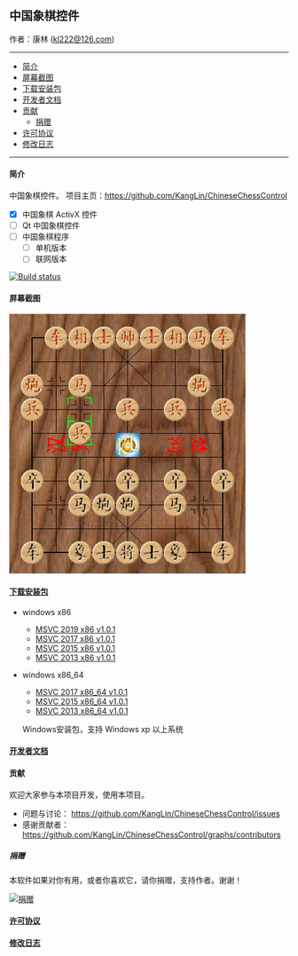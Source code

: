 ## 中国象棋控件

作者：康林 (kl222@126.com)

-------------------------

- [简介](#简介)
- [屏幕截图](#屏幕截图)
- [下载安装包](#下载安装包)
- [开发者文档](Documents/Developer.md)
- [贡献](#贡献)
  - [捐赠](#捐赠)
- [许可协议](License.md)
- [修改日志](ChangeLog.md)

-------------------------

#### 简介
中国象棋控件。
项目主页：https://github.com/KangLin/ChineseChessControl

- [x] 中国象棋 ActivX 控件
- [ ] Qt 中国象棋控件
- [ ] 中国象棋程序
  + [ ] 单机版本
  + [ ] 联网版本

[![Build status](https://ci.appveyor.com/api/projects/status/lxs0mxtdl238yrq4?svg=true)](https://ci.appveyor.com/project/KangLin/chinesechesscontrol)

#### 屏幕截图

![屏幕截图](Documents/Image/ShotScreen.png)

#### [下载安装包](https://github.com/KangLin/ChineseChessControl/releases/latest)

- windows x86
    - [MSVC 2019 x86 v1.0.1](https://github.com/KangLin/ChineseChessControl/releases/download/v1.0.1/ChineseChessControl-Setup-msvc1925-x86-v1.0.1.exe)
    - [MSVC 2017 x86 v1.0.1](https://github.com/KangLin/ChineseChessControl/releases/download/v1.0.1/ChineseChessControl-Setup-msvc1916-x86-v1.0.1.exe)
    - [MSVC 2015 x86 v1.0.1](https://github.com/KangLin/ChineseChessControl/releases/download/v1.0.1/ChineseChessControl-Setup-msvc1900-x86-v1.0.1.exe)
    - [MSVC 2013 x86 v1.0.1](https://github.com/KangLin/ChineseChessControl/releases/download/v1.0.1/ChineseChessControl-Setup-msvc1800-x86-v1.0.1.exe)

- windows x86_64
    - [MSVC 2017 x86_64 v1.0.1](https://github.com/KangLin/ChineseChessControl/releases/download/v1.0.1/ChineseChessControl-Setup-msvc1916-x86_64-v1.0.1.exe)
    - [MSVC 2015 x86_64 v1.0.1](https://github.com/KangLin/ChineseChessControl/releases/download/v1.0.1/ChineseChessControl-Setup-msvc1900-x86_64-v1.0.1.exe)
    - [MSVC 2013 x86_64 v1.0.1](https://github.com/KangLin/ChineseChessControl/releases/download/v1.0.1/ChineseChessControl-Setup-msvc1800-x86_64-v1.0.1.exe)

  Windows安装包，支持 Windows xp 以上系统

#### [开发者文档](Documents/Developer.md)
#### 贡献
欢迎大家参与本项目开发，使用本项目。

- 问题与讨论： https://github.com/KangLin/ChineseChessControl/issues
- 感谢贡献者： https://github.com/KangLin/ChineseChessControl/graphs/contributors

##### 捐赠
本软件如果对你有用，或者你喜欢它，请你捐赠，支持作者。谢谢！

[![捐赠](https://gitee.com/kl222/RabbitCommon/raw/master/Src/Resource/image/Contribute.png "捐赠")](https://github.com/KangLin/RabbitCommon/raw/master/Src/Resource/image/Contribute.png "捐赠")
#### [许可协议](License.md)
#### [修改日志](ChangeLog.md)

